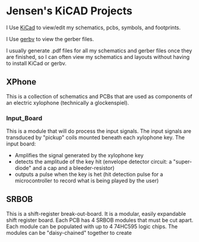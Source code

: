 # Jensen's KiCAD Projects
I Use [KiCad](http://kicad-pcb.org/) to view/edit my schematics, pcbs, symbols, and footprints.

I Use [gerbv](http://gerbv.geda-project.org/) to view the gerber files.

I usually generate .pdf files for all my schematics and gerber files once they are finished, so I can often view my schematics and layouts without having to install KiCad or gerbv.

## XPhone
This is a collection of schematics and PCBs that are used as components of an electric xylophone (technically a glockenspiel).

### Input_Board
This is a module that will do process the input signals. The input signals are transduced by "pickup" coils mounted beneath each xylophone key. The input board:
- Amplifies the signal generated by the xylophone key
- detects the amplitude of the key hit (envelope detector circuit: a "super-diode" and a cap and a bleeder-resistor)
- outputs a pulse when the key is het (hit detection pulse for a microcontroller to record what is being played by the user)

## SRBOB
This is a shift-register break-out-board. It is a modular, easily expandable shift register board. Each PCB has 4 SRBOB modules that must be cut apart. Each module can be populated with up to 4 74HC595 logic chips. The modules can be "daisy-chained" together to create 
